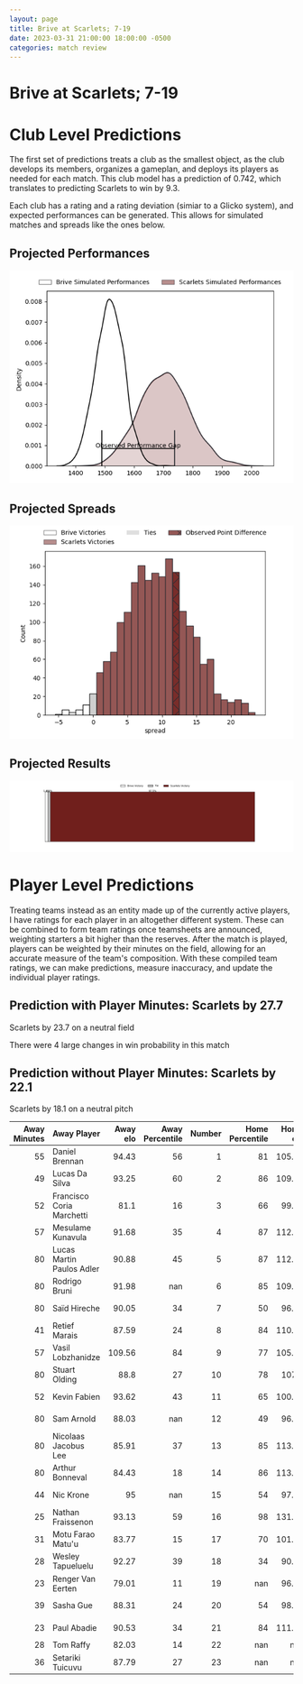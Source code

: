 ```yaml
---  
layout: page  
title: Brive at Scarlets; 7-19  
date: 2023-03-31 21:00:00 18:00:00 -0500  
categories: match review  
---
```

# Brive at Scarlets; 7-19

# Club Level Predictions


The first set of predictions treats a club as the smallest object, as the club develops its members, organizes a gameplan, and deploys its players as needed for each match. This club model has a prediction of 0.742, which translates to predicting Scarlets to win by 9.3.

Each club has a rating and a rating deviation (simiar to a Glicko system), and expected performances can be generated. This allows for simulated matches and spreads like the ones below.
## Projected Performances


![Projected Performances](plots/performances_2023-03-31-Scarlets-Brive.png)
## Projected Spreads


![Projected Spreads](plots/spreads_2023-03-31-Scarlets-Brive.png)
## Projected Results


![Projected Results](plots/resultbar_2023-03-31-Scarlets-Brive.png)
# Player Level Predictions


Treating teams instead as an entity made up of the currently active players, I have ratings for each player in an altogether different system. These can be combined to form team ratings once teamsheets are announced, weighting starters a bit higher than the reserves. After the match is played, players can be weighted by their minutes on the field, allowing for an accurate measure of the team's composition. With these compiled team ratings, we can make predictions, measure inaccuracy, and update the individual player ratings.
## Prediction with Player Minutes: Scarlets by 27.7


Scarlets by 23.7 on a neutral field

There were 4 large changes in win probability in this match
## Prediction without Player Minutes: Scarlets by 22.1


Scarlets by 18.1 on a neutral pitch



|   Away Minutes | Away Player               |   Away elo |   Away Percentile |   Number |   Home Percentile |   Home elo | Home Player      |   Home Minutes |
|---------------:|:--------------------------|-----------:|------------------:|---------:|------------------:|-----------:|:-----------------|---------------:|
|             55 | Daniel Brennan            |      94.43 |                56 |        1 |                81 |     105.26 | Kemsley Mathias  |             52 |
|             49 | Lucas Da Silva            |      93.25 |                60 |        2 |                86 |     109.65 | Ken Owens        |             52 |
|             52 | Francisco Coria Marchetti |      81.1  |                16 |        3 |                66 |      99.56 | Javan Sebastian  |             51 |
|             57 | Mesulame Kunavula         |      91.68 |                35 |        4 |                87 |     112.46 | Vaea Fifita      |             80 |
|             80 | Lucas Martin Paulos Adler |      90.88 |                45 |        5 |                87 |     112.99 | Sam Lousi        |             80 |
|             80 | Rodrigo Bruni             |      91.98 |               nan |        6 |                85 |     109.31 | Aaron Shingler   |             80 |
|             80 | Saïd Hireche              |      90.05 |                34 |        7 |                50 |      96.09 | Joshua McLeod    |             80 |
|             41 | Retief Marais             |      87.59 |                24 |        8 |                84 |     110.67 | Sione Kalamafoni |             80 |
|             57 | Vasil Lobzhanidze         |     109.56 |                84 |        9 |                77 |     105.54 | Gareth Davies    |             71 |
|             80 | Stuart Olding             |      88.8  |                27 |       10 |                78 |     107.4  | Sam Costelow     |             30 |
|             52 | Kevin Fabien              |      93.62 |                43 |       11 |                65 |     100.75 | Ryan Conbeer     |             80 |
|             80 | Sam Arnold                |      88.03 |               nan |       12 |                49 |      96.09 | Johnny Williams  |             80 |
|             80 | Nicolaas Jacobus Lee      |      85.91 |                37 |       13 |                85 |     113.43 | Joe Roberts      |             60 |
|             80 | Arthur Bonneval           |      84.43 |                18 |       14 |                86 |     113.43 | Steffan Evans    |             80 |
|             44 | Nic Krone                 |      95    |               nan |       15 |                54 |      97.67 | Tom Rogers       |             80 |
|             25 | Nathan Fraissenon         |      93.13 |                59 |       16 |                98 |     131.94 | Wyn Jones        |             28 |
|             31 | Motu Farao Matu'u         |      83.77 |                15 |       17 |                70 |     101.35 | Shaun Evans      |             28 |
|             28 | Wesley Tapueluelu         |      92.27 |                39 |       18 |                34 |      90.97 | Sam Wainwright   |             29 |
|             23 | Renger Van Eerten         |      79.01 |                11 |       19 |               nan |      96.33 | Kieran Hardy     |              9 |
|             39 | Sasha Gue                 |      88.31 |                24 |       20 |                54 |      98.69 | Rhys Patchell    |             50 |
|             23 | Paul Abadie               |      90.53 |                34 |       21 |                84 |     111.56 | Ioan Nicholas    |             20 |
|             28 | Tom Raffy                 |      82.03 |                14 |       22 |               nan |     nan    | nan              |            nan |
|             36 | Setariki Tuicuvu          |      87.79 |                27 |       23 |               nan |     nan    | nan              |            nan |


